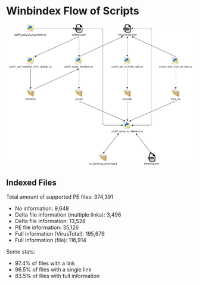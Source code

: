 # Winbindex Flow of Scripts

![winbindex-scripts-flow.png](winbindex-scripts-flow.png)

## Indexed Files

<!--FileStats-->
Total amount of supported PE files: 374,391

* No information: 9,648
* Delta file information (multiple links): 3,496
* Delta file information: 13,528
* PE file information: 35,126
* Full information (VirusTotal): 195,679
* Full information (file): 116,914

Some stats:

* 97.4% of files with a link
* 96.5% of files with a single link
* 83.5% of files with full information
<!--/FileStats-->
